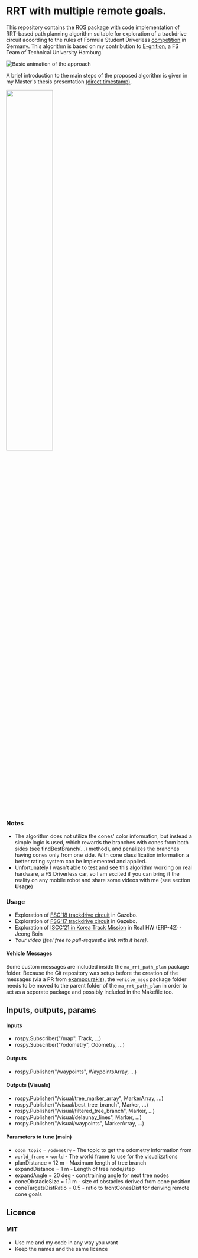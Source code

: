 # RRT with multiple remote goals.

This repository contains the [ROS](https://www.ros.org/) package with code implementation of RRT-based path planning algorithm suitable for exploration of a trackdrive circuit according to the rules of Formula Student Driverless [competition](https://www.formulastudent.de/fsg/) in Germany. This algorithm is based on my contribution to [E-gnition](https://www.egnition.hamburg/), a FS Team of Technical University Hamburg.

![Basic animation of the approach](https://github.com/egnitionHamburg/ma_rrt_path_plan/blob/master/anim/drive.gif "RRT with multiple remote goals")

A brief introduction to the main steps of the proposed algorithm is given in my Master's thesis presentation [(direct timestamp)](https://youtu.be/eOevF5jFSoc?t=475).

[<img src="https://img.youtube.com/vi/eOevF5jFSoc/hqdefault.jpg" width="50%">](https://youtu.be/eOevF5jFSoc)

### Notes
- The algorithm does not utilize the cones' color information, but instead a simple logic is used, which rewards the branches with cones from both sides (see findBestBranch(...) method), and penalizes the branches having cones only from one side. With cone classification information a better rating system can be implemented and applied.
- Unfortunately I wasn't able to test and see this algorithm working on real hardware, a FS Driverless car, so I am excited if you can bring it the reality on any mobile robot and share some videos with me (see section **Usage**)

### Usage
- Exploration of [FSG'18 trackdrive circuit](https://www.youtube.com/watch?v=kjssdifs0DQ) in Gazebo.
- Exploration of [FSG'17 trackdrive circuit](https://www.youtube.com/watch?v=jJAjrCig3yE) in Gazebo.
- Exploration of [ISCC'21 in Korea Track Mission](https://youtu.be/tF_vQYmdT30) in Real HW (ERP-42) - Jeong Boin
- *Your video (feel free to pull-request a link with it here).*

#### Vehicle Messages
Some custom messages are included inside the `ma_rrt_path_plan` package folder. Because the Git repository was setup before the creation of the messages (via a PR from [ekampourakis](https://github.com/ekampourakis/)), the `vehicle_msgs` package folder needs to be moved to the parent folder of the `ma_rrt_path_plan` in order to act as a seperate package and possibly included in the Makefile too.

## Inputs, outputs, params

#### Inputs
- rospy.Subscriber("/map", Track, ...)
- rospy.Subscriber("/odometry", Odometry, ...)

#### Outputs
- rospy.Publisher("/waypoints", WaypointsArray, ...)

#### Outputs (Visuals)
- rospy.Publisher("/visual/tree_marker_array", MarkerArray, ...)
- rospy.Publisher("/visual/best_tree_branch", Marker, ...)
- rospy.Publisher("/visual/filtered_tree_branch", Marker, ...)
- rospy.Publisher("/visual/delaunay_lines", Marker, ...)
- rospy.Publisher("/visual/waypoints", MarkerArray, ...)

#### Parameters to tune (main)
- `odom_topic` = `/odometry` - The topic to get the odometry information from
- `world_frame` = `world` - The world frame to use for the visualizations
- planDistance = 12 m - Maximum length of tree branch
- expandDistance = 1 m - Length of tree node/step
- expandAngle = 20 deg - constraining angle for next tree nodes
- coneObstacleSize = 1.1 m - size of obstacles derived from cone position
- coneTargetsDistRatio = 0.5 - ratio to frontConesDist for deriving remote cone goals

## Licence

### MIT
- Use me and my code in any way you want
- Keep the names and the same licence
